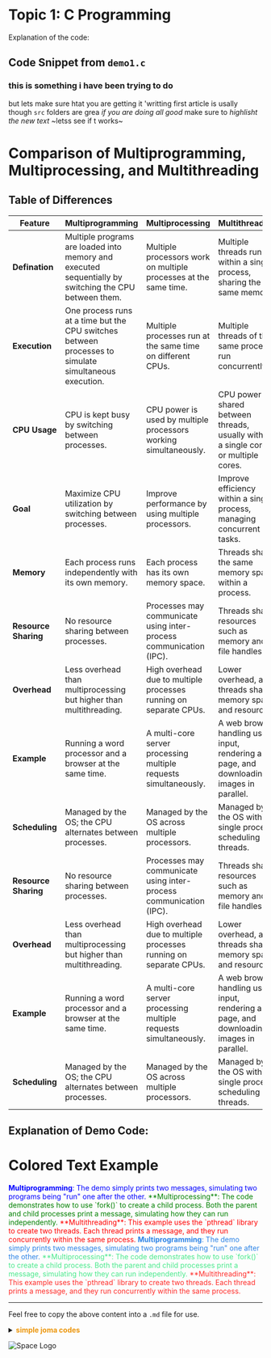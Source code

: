 # Topic 1: C Programming

Explanation of the code:

## Code Snippet from `demo1.c`

### this is something i have been trying to do 
but lets make sure htat you are getting it
'writting first article is usally though `src` folders are grea _if you are doing all good_ make sure to *highlisht the new text* ~letss see if t works~ 

# Comparison of Multiprogramming, Multiprocessing, and Multithreading

## Table of Differences

| **Feature**               | **Multiprogramming**                                    | **Multiprocessing**                                      | **Multithreading**                                      |
|---------------------------|---------------------------------------------------------|---------------------------------------------------------|--------------------------------------------------------|
| **Defination**             | Multiple programs are loaded into memory and executed sequentially by switching the CPU between them. | Multiple processors work on multiple processes at the same time. | Multiple threads run within a single process, sharing the same memory. |
| **Execution**              | One process runs at a time but the CPU switches between processes to simulate simultaneous execution. | Multiple processes run at the same time on different CPUs. | Multiple threads of the same process run concurrently. |
| **CPU Usage**              | CPU is kept busy by switching between processes. | CPU power is used by multiple processors working simultaneously. | CPU power is shared between threads, usually within a single core or multiple cores. |
| **Goal**                   | Maximize CPU utilization by switching between processes. | Improve performance by using multiple processors. | Improve efficiency within a single process, managing concurrent tasks. |
| **Memory**                 | Each process runs independently with its own memory. | Each process has its own memory space. | Threads share the same memory space within a process. |
| **Resource Sharing**       | No resource sharing between processes. | Processes may communicate using inter-process communication (IPC). | Threads share resources such as memory and file handles. |
| **Overhead**               | Less overhead than multiprocessing but higher than multithreading. | High overhead due to multiple processes running on separate CPUs. | Lower overhead, as threads share memory space and resources. |
| **Example**                | Running a word processor and a browser at the same time. | A multi-core server processing multiple requests simultaneously. | A web browser handling user input, rendering a page, and downloading images in parallel. |
| **Scheduling**             | Managed by the OS; the CPU alternates between processes. | Managed by the OS across multiple processors. | Managed by the OS within a single process, scheduling threads. |
| **Resource Sharing**       | No resource sharing between processes. | Processes may communicate using inter-process communication (IPC). | Threads share resources such as memory and file handles. |
| **Overhead**               | Less overhead than multiprocessing but higher than multithreading. | High overhead due to multiple processes running on separate CPUs. | Lower overhead, as threads share memory space and resources. |
| **Example**                | Running a word processor and a browser at the same time. | A multi-core server processing multiple requests simultaneously. | A web browser handling user input, rendering a page, and downloading images in parallel. |
| **Scheduling**             | Managed by the OS; the CPU alternates between processes. | Managed by the OS across multiple processors. | Managed by the OS within a single process, scheduling threads. |



## Explanation of Demo Code:

# Colored Text Example

<span style="color: blue;">
<strong>Multiprogramming</strong>: The demo simply prints two messages, simulating two programs being "run" one after the other.
</span>

<span style="color: green;">
**Multiprocessing**: The code demonstrates how to use `fork()` to create a child process. Both the parent and child processes print a message, simulating how they can run independently.
</span>

<span style="color: red;">
**Multithreading**: This example uses the `pthread` library to create two threads. Each thread prints a message, and they run concurrently within the same process.
</span>

<span style="color:rgb(44, 131, 230) ;">
<strong>Multiprogramming</strong>: The demo simply prints two messages, simulating two programs being "run" one after the other.
</span>

<span style="color:rgb(74, 233, 140) ;">
**Multiprocessing**: The code demonstrates how to use `fork()` to create a child process. Both the parent and child processes print a message, simulating how they can run independently.
</span>

<span style="color:rgb(255, 45, 42) ;">
**Multithreading**: This example uses the `pthread` library to create two threads. Each thread prints a message, and they run concurrently within the same process.
</span>

---

Feel free to copy the above content into a `.md` file for use.


<details>
  <summary><strong><span style="color:rgb(236, 151, 15);">simple joma codes</span></strong></summary>

  ```c
  #include <stdio.h>

  int main() {
      printf("Hello from demo1.c\n");
      return 0;
  }
```
</details>

</p>

![Space Logo](https://github.com/vaaski/vaaski/blob/main/space-logo.svg)